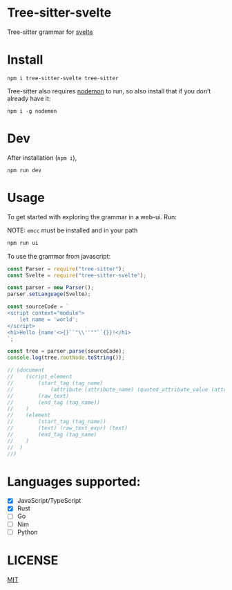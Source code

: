 # Tree-sitter-svelte

Tree-sitter grammar for [svelte](https://svelte.dev)

# Install

```
npm i tree-sitter-svelte tree-sitter
```

Tree-sitter also requires [nodemon](https://nodemon.io/) to run, so also install that if you don’t already have it:

```
npm i -g nodemon
```

# Dev

After installation (`npm i`),

```
npm run dev
```

# Usage

To get started with exploring the grammar in a web-ui. Run:

NOTE: `emcc` must be installed and in your path

```sh
npm run ui
```

To use the grammar from javascript:

```javascript
const Parser = require("tree-sitter");
const Svelte = require("tree-sitter-svelte");

const parser = new Parser();
parser.setLanguage(Svelte);

const sourceCode = `
<script context="module">
    let name = 'world';
</script>
<h1>Hello {name'<>{}``"\\''""``{}}!</h1>
`;

const tree = parser.parse(sourceCode);
console.log(tree.rootNode.toString());

// (document
//    (script_element
//        (start_tag (tag_name)
//            (attribute (attribute_name) (quoted_attribute_value (attribute_value))))
//        (raw_text)
//        (end_tag (tag_name))
//    )
//    (element
//        (start_tag (tag_name))
//        (text) (raw_text_expr) (text)
//        (end_tag (tag_name)
//    )
//  )
//)
```

# Languages supported:

- [x] JavaScript/TypeScript
- [x] Rust
- [ ] Go
- [ ] Nim
- [ ] Python

# LICENSE

[MIT](./LICENSE)
